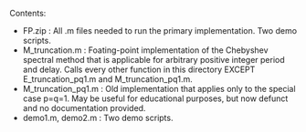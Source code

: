 Contents:
- FP.zip : All .m files needed to run the primary implementation. Two demo scripts.
- M_truncation.m : Foating-point implementation of the Chebyshev spectral method that is applicable for arbitrary positive integer period and delay. Calls every other function in this directory EXCEPT E_truncation_pq1.m and M_truncation_pq1.m.
- M_truncation_pq1.m : Old implementation that applies only to the special case p=q=1. May be useful for educational purposes, but now defunct and no documentation provided.
- demo1.m, demo2.m : Two demo scripts.
